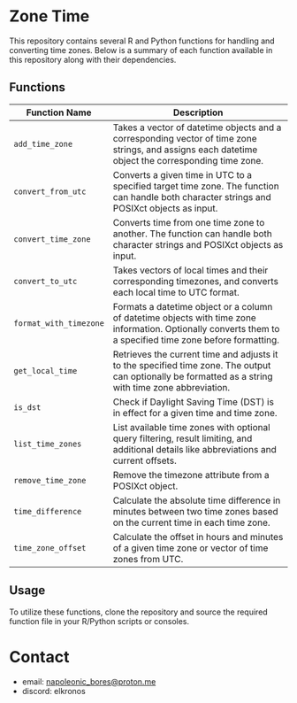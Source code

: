 # Zone Time

This repository contains several R and Python functions for handling and converting time zones. Below is a summary of each function available in this repository along with their dependencies.

## Functions

| Function Name             | Description                                                                                                                  
|---------------------------|------------------------------------------------------------------------------------------------------------------------------|
| `add_time_zone`           | Takes a vector of datetime objects and a corresponding vector of time zone strings, and assigns each datetime object the corresponding time zone. |
| `convert_from_utc`        | Converts a given time in UTC to a specified target time zone. The function can handle both character strings and POSIXct objects as input. |
| `convert_time_zone`       | Converts time from one time zone to another. The function can handle both character strings and POSIXct objects as input. |
| `convert_to_utc`          | Takes vectors of local times and their corresponding timezones, and converts each local time to UTC format.                 |
| `format_with_timezone`    | Formats a datetime object or a column of datetime objects with time zone information. Optionally converts them to a specified time zone before formatting. | `lubridate`    |
| `get_local_time`          | Retrieves the current time and adjusts it to the specified time zone. The output can optionally be formatted as a string with time zone abbreviation. |
| `is_dst`                  | Check if Daylight Saving Time (DST) is in effect for a given time and time zone.                                            |
| `list_time_zones`         | List available time zones with optional query filtering, result limiting, and additional details like abbreviations and current offsets. |
| `remove_time_zone`        | Remove the timezone attribute from a POSIXct object.                                                                         |
| `time_difference`         | Calculate the absolute time difference in minutes between two time zones based on the current time in each time zone.     |
| `time_zone_offset`        | Calculate the offset in hours and minutes of a given time zone or vector of time zones from UTC.                           |

## Usage

To utilize these functions, clone the repository and source the required function file in your R/Python scripts or consoles.

# Contact
- email: napoleonic_bores@proton.me
- discord: elkronos
